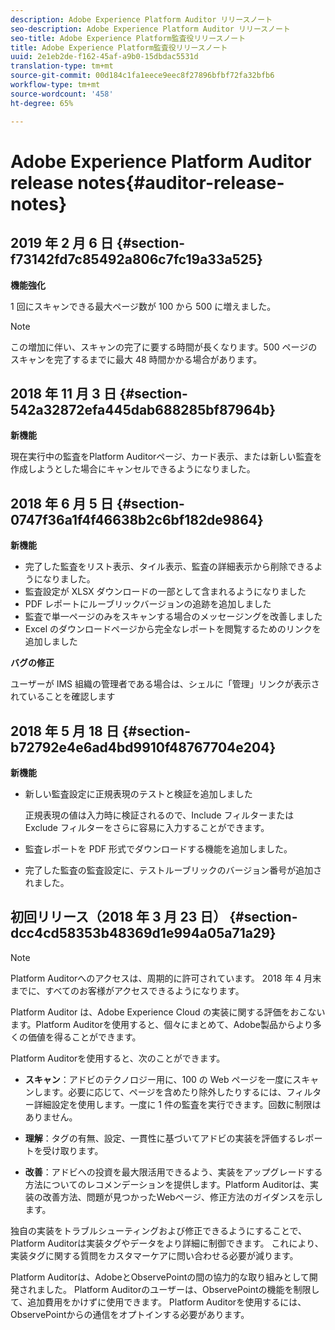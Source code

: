 ```yaml
---
description: Adobe Experience Platform Auditor リリースノート
seo-description: Adobe Experience Platform Auditor リリースノート
seo-title: Adobe Experience Platform監査役リリースノート
title: Adobe Experience Platform監査役リリースノート
uuid: 2e1eb2de-f162-45af-a9b0-15dbdac5531d
translation-type: tm+mt
source-git-commit: 00d184c1fa1eece9eec8f27896bfbf72fa32bfb6
workflow-type: tm+mt
source-wordcount: '458'
ht-degree: 65%

---
```



# Adobe Experience Platform Auditor release notes{#auditor-release-notes}

## 2019 年 2 月 6 日 {#section-f73142fd7c85492a806c7fc19a33a525}

**機能強化**

1 回にスキャンできる最大ページ数が 100 から 500 に増えました。

>[!NOTE]
>
>この増加に伴い、スキャンの完了に要する時間が長くなります。500 ページのスキャンを完了するまでに最大 48 時間かかる場合があります。

## 2018 年 11 月 3 日 {#section-542a32872efa445dab688285bf87964b}

**新機能**

現在実行中の監査をPlatform Auditorページ、カード表示、または新しい監査を作成しようとした場合にキャンセルできるようになりました。

## 2018 年 6 月 5 日 {#section-0747f36a1f4f46638b2c6bf182de9864}

**新機能**

* 完了した監査をリスト表示、タイル表示、監査の詳細表示から削除できるようになりました。
* 監査設定が XLSX ダウンロードの一部として含まれるようになりました
* PDF レポートにルーブリックバージョンの追跡を追加しました
* 監査で単一ページのみをスキャンする場合のメッセージングを改善しました
* Excel のダウンロードページから完全なレポートを閲覧するためのリンクを追加しました

**バグの修正**

ユーザーが IMS 組織の管理者である場合は、シェルに「管理」リンクが表示されていることを確認します

## 2018 年 5 月 18 日 {#section-b72792e4e6ad4bd9910f48767704e204}

**新機能**

* 新しい監査設定に正規表現のテストと検証を追加しました

   正規表現の値は入力時に検証されるので、Include フィルターまたは Exclude フィルターをさらに容易に入力することができます。
* 監査レポートを PDF 形式でダウンロードする機能を追加しました。
* 完了した監査の監査設定に、テストルーブリックのバージョン番号が追加されました。

## 初回リリース（2018 年 3 月 23 日） {#section-dcc4cd58353b48369d1e994a05a71a29}

>[!NOTE]
>
>Platform Auditorへのアクセスは、周期的に許可されています。 2018 年 4 月末までに、すべてのお客様がアクセスできるようになります。

 Platform Auditor は、Adobe Experience Cloud の実装に関する評価をおこないます。Platform Auditorを使用すると、個々にまとめて、Adobe製品からより多くの価値を得ることができます。

Platform Auditorを使用すると、次のことができます。

* **スキャン**：アドビのテクノロジー用に、100 の Web ページを一度にスキャンします。必要に応じて、ページを含めたり除外したりするには、フィルター詳細設定を使用します。一度に 1 件の監査を実行できます。回数に制限はありません。

* **理解**：タグの有無、設定、一貫性に基づいてアドビの実装を評価するレポートを受け取ります。

* **改善**：アドビへの投資を最大限活用できるよう、実装をアップグレードする方法についてのレコメンデーションを提供します。Platform Auditorは、実装の改善方法、問題が見つかったWebページ、修正方法のガイダンスを示します。

独自の実装をトラブルシューティングおよび修正できるようにすることで、Platform Auditorは実装タグやデータをより詳細に制御できます。 これにより、実装タグに関する質問をカスタマーケアに問い合わせる必要が減ります。

Platform Auditorは、AdobeとObservePointの間の協力的な取り組みとして開発されました。 Platform Auditorのユーザーは、ObservePointの機能を制限して、追加費用をかけずに使用できます。 Platform Auditorを使用するには、ObservePointからの通信をオプトインする必要があります。
